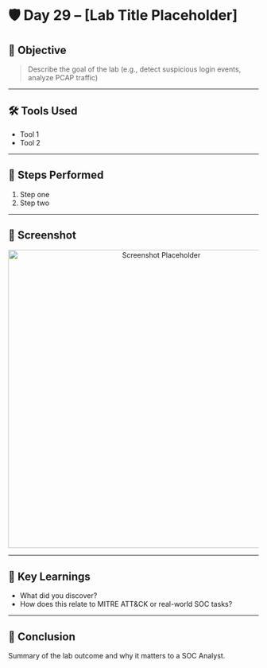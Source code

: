 # 🛡️ Day 29 – [Lab Title Placeholder]

## 📌 Objective
> Describe the goal of the lab (e.g., detect suspicious login events, analyze PCAP traffic)

---

## 🛠️ Tools Used
- Tool 1
- Tool 2

---

## 🧪 Steps Performed
1. Step one
2. Step two

---

## 📸 Screenshot
<p align="center">
  <img src="../../Screenshots/Day29.png" alt="Screenshot Placeholder" width="600">
</p>

---

## 🧠 Key Learnings
- What did you discover?
- How does this relate to MITRE ATT&CK or real-world SOC tasks?

---

## 🎯 Conclusion
Summary of the lab outcome and why it matters to a SOC Analyst.
